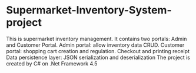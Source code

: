 # Supermarket-Inventory-System-project
This is supermarket inventory management. It contains two portals: Admin and Customer Portal.
Admin portal: allow inventory data CRUD.
Customer portal: shopping cart creation and regulation. Checkout and printing receipt
Data persistence layer: JSON serialization and deserialization
The project is created by C# on .Net Framework 4.5
